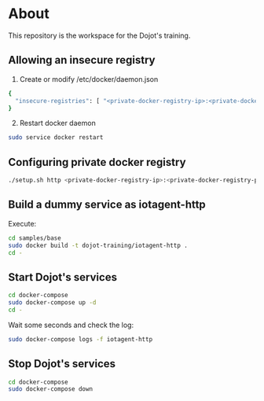 # About
This repository is the workspace for the Dojot's training.

## Allowing an insecure registry
1. Create or modify /etc/docker/daemon.json
``` sh
{ 
  "insecure-registries": [ "<private-docker-registry-ip>:<private-docker-registry-port>" ]
}
```

2. Restart docker daemon
``` sh
sudo service docker restart
```

## Configuring private docker registry
``` sh
./setup.sh http <private-docker-registry-ip>:<private-docker-registry-port>
```

## Build a dummy service as iotagent-http
Execute:
``` sh
cd samples/base
sudo docker build -t dojot-training/iotagent-http .
cd -
```

## Start Dojot's services
``` sh
cd docker-compose
sudo docker-compose up -d
cd -
```
 
Wait some seconds and check the log:
``` sh
sudo docker-compose logs -f iotagent-http
```

## Stop Dojot's services
``` sh
cd docker-compose
sudo docker-compose down
```